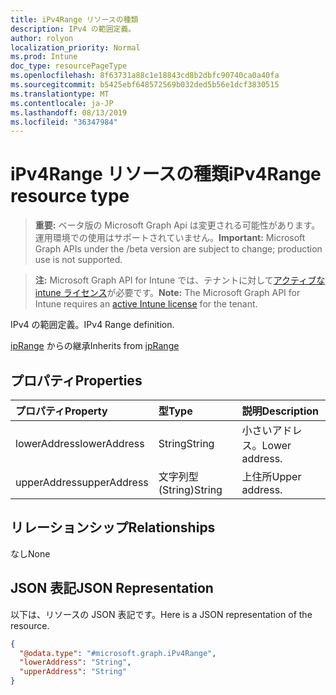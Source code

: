 ```yaml
---
title: iPv4Range リソースの種類
description: IPv4 の範囲定義。
author: rolyon
localization_priority: Normal
ms.prod: Intune
doc_type: resourcePageType
ms.openlocfilehash: 8f63731a88c1e18843cd8b2dbfc90740ca0a40fa
ms.sourcegitcommit: b5425ebf648572569b032ded5b56e1dcf3830515
ms.translationtype: MT
ms.contentlocale: ja-JP
ms.lasthandoff: 08/13/2019
ms.locfileid: "36347984"
---
```

# <a name="ipv4range-resource-type"></a><span data-ttu-id="835e7-103">iPv4Range リソースの種類</span><span class="sxs-lookup"><span data-stu-id="835e7-103">iPv4Range resource type</span></span>

> <span data-ttu-id="835e7-104">**重要:** ベータ版の Microsoft Graph Api は変更される可能性があります。運用環境での使用はサポートされていません。</span><span class="sxs-lookup"><span data-stu-id="835e7-104">**Important:** Microsoft Graph APIs under the /beta version are subject to change; production use is not supported.</span></span>

> <span data-ttu-id="835e7-105">**注:** Microsoft Graph API for Intune では、テナントに対して[アクティブな intune ライセンス](https://go.microsoft.com/fwlink/?linkid=839381)が必要です。</span><span class="sxs-lookup"><span data-stu-id="835e7-105">**Note:** The Microsoft Graph API for Intune requires an [active Intune license](https://go.microsoft.com/fwlink/?linkid=839381) for the tenant.</span></span>

<span data-ttu-id="835e7-106">IPv4 の範囲定義。</span><span class="sxs-lookup"><span data-stu-id="835e7-106">IPv4 Range definition.</span></span>


<span data-ttu-id="835e7-107">[ipRange](../resources/intune-shared-iprange.md) からの継承</span><span class="sxs-lookup"><span data-stu-id="835e7-107">Inherits from [ipRange](../resources/intune-shared-iprange.md)</span></span>

## <a name="properties"></a><span data-ttu-id="835e7-108">プロパティ</span><span class="sxs-lookup"><span data-stu-id="835e7-108">Properties</span></span>
|<span data-ttu-id="835e7-109">プロパティ</span><span class="sxs-lookup"><span data-stu-id="835e7-109">Property</span></span>|<span data-ttu-id="835e7-110">型</span><span class="sxs-lookup"><span data-stu-id="835e7-110">Type</span></span>|<span data-ttu-id="835e7-111">説明</span><span class="sxs-lookup"><span data-stu-id="835e7-111">Description</span></span>|
|:---|:---|:---|
|<span data-ttu-id="835e7-112">lowerAddress</span><span class="sxs-lookup"><span data-stu-id="835e7-112">lowerAddress</span></span>|<span data-ttu-id="835e7-113">String</span><span class="sxs-lookup"><span data-stu-id="835e7-113">String</span></span>|<span data-ttu-id="835e7-114">小さいアドレス。</span><span class="sxs-lookup"><span data-stu-id="835e7-114">Lower address.</span></span>|
|<span data-ttu-id="835e7-115">upperAddress</span><span class="sxs-lookup"><span data-stu-id="835e7-115">upperAddress</span></span>|<span data-ttu-id="835e7-116">文字列型 (String)</span><span class="sxs-lookup"><span data-stu-id="835e7-116">String</span></span>|<span data-ttu-id="835e7-117">上住所</span><span class="sxs-lookup"><span data-stu-id="835e7-117">Upper address.</span></span>|

## <a name="relationships"></a><span data-ttu-id="835e7-118">リレーションシップ</span><span class="sxs-lookup"><span data-stu-id="835e7-118">Relationships</span></span>
<span data-ttu-id="835e7-119">なし</span><span class="sxs-lookup"><span data-stu-id="835e7-119">None</span></span>

## <a name="json-representation"></a><span data-ttu-id="835e7-120">JSON 表記</span><span class="sxs-lookup"><span data-stu-id="835e7-120">JSON Representation</span></span>
<span data-ttu-id="835e7-121">以下は、リソースの JSON 表記です。</span><span class="sxs-lookup"><span data-stu-id="835e7-121">Here is a JSON representation of the resource.</span></span>
<!-- {
  "blockType": "resource",
  "@odata.type": "microsoft.graph.iPv4Range"
}
-->
``` json
{
  "@odata.type": "#microsoft.graph.iPv4Range",
  "lowerAddress": "String",
  "upperAddress": "String"
}
```



